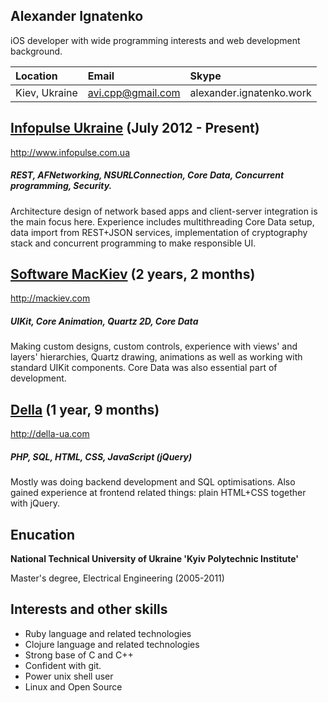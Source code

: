 ## Alexander Ignatenko

iOS developer with wide programming interests and web development background.

Location      |  Email            | Skype                   |
:------------ | :-----------------|:------------------------|
Kiev, Ukraine | avi.cpp@gmail.com |alexander.ignatenko.work |

## [Infopulse Ukraine](http://www.infopulse.com.ua/) (July 2012 - Present)
<http://www.infopulse.com.ua>
##### REST, AFNetworking, NSURLConnection, Core Data, Concurrent programming, Security.

Architecture design of network based apps and client-server integration is the main focus here. Experience includes
multithreading Core Data setup, data import from REST+JSON
services, implementation of cryptography stack and concurrent programming to make responsible UI.

## [Software MacKiev](http://mackiev.com/) (2 years, 2 months)
<http://mackiev.com>

##### UIKit, Core Animation, Quartz 2D, Core Data

Making custom designs, custom controls,
experience with views' and layers' hierarchies, Quartz drawing, 
animations as well as working with standard UIKit
components. Core Data was also essential part of development.

## [Della](http://della-ua.com) (1 year, 9 months)
<http://della-ua.com>

##### PHP, SQL, HTML, CSS, JavaScript (jQuery)

Mostly was doing backend development and SQL optimisations. Also gained experience at frontend related things:
plain HTML+CSS together with jQuery.

## Enucation
**National Technical University of Ukraine 'Kyiv Polytechnic Institute'**

Master's degree, Electrical Engineering (2005-2011)

## Interests and other skills
- Ruby language and related technologies
- Clojure language and related technologies
- Strong base of C and C++
- Confident with git.
- Power unix shell user
- Linux and Open Source